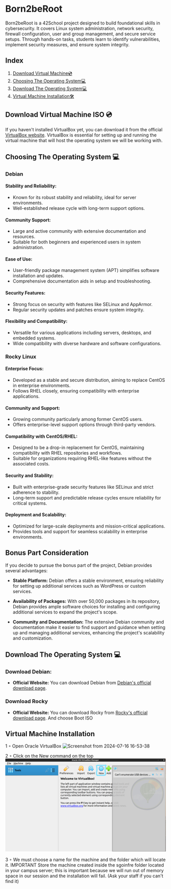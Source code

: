 # Born2beRoot
Born2beRoot is a 42School project designed to build foundational skills in cybersecurity. It covers Linux system administration, network security, firewall configuration, user and group management, and secure service setups. 
Through hands-on tasks, students learn to identify vulnerabilities, implement security measures, and ensure system integrity.

## Index
1. [Download Virtual Machine💿](#Download-Virtual-Machine-)
2. [Choosing The Operating System💻](#Choosing-the-Operating-System-)
3. [Download The Operating System💻](#Download-The-Operating-System-)
4. [Virtual Machine Installation🛠️](#Virtual-Machine-Installation)

## Download Virtual Machine ISO 💿
If you haven't installed VirtualBox yet, you can download it from the official [VirtualBox website](https://www.virtualbox.org).
VirtualBox is essential for setting up and running the virtual machine that will host the operating system we will be working with.

## Choosing The Operating System 💻

### Debian

#### Stability and Reliability:
- Known for its robust stability and reliability, ideal for server environments.
- Well-established release cycle with long-term support options.

#### Community Support:
- Large and active community with extensive documentation and resources.
- Suitable for both beginners and experienced users in system administration.

#### Ease of Use:
- User-friendly package management system (APT) simplifies software installation and updates.
- Comprehensive documentation aids in setup and troubleshooting.

#### Security Features:
- Strong focus on security with features like SELinux and AppArmor.
- Regular security updates and patches ensure system integrity.

#### Flexibility and Compatibility:
- Versatile for various applications including servers, desktops, and embedded systems.
- Wide compatibility with diverse hardware and software configurations.

### Rocky Linux

#### Enterprise Focus:
- Developed as a stable and secure distribution, aiming to replace CentOS in enterprise environments.
- Follows RHEL closely, ensuring compatibility with enterprise applications.

#### Community and Support:
- Growing community particularly among former CentOS users.
- Offers enterprise-level support options through third-party vendors.

#### Compatibility with CentOS/RHEL:
- Designed to be a drop-in replacement for CentOS, maintaining compatibility with RHEL repositories and workflows.
- Suitable for organizations requiring RHEL-like features without the associated costs.

#### Security and Stability:
- Built with enterprise-grade security features like SELinux and strict adherence to stability.
- Long-term support and predictable release cycles ensure reliability for critical systems.

#### Deployment and Scalability:
- Optimized for large-scale deployments and mission-critical applications.
- Provides tools and support for seamless scalability in enterprise environments.

## Bonus Part Consideration

If you decide to pursue the bonus part of the project, Debian provides several advantages:

- **Stable Platform:** Debian offers a stable environment, ensuring reliability for setting up additional services such as WordPress or custom services.

- **Availability of Packages:** With over 50,000 packages in its repository, Debian provides ample software choices for installing and configuring additional services to expand the project's scope.

- **Community and Documentation:** The extensive Debian community and documentation make it easier to find support and guidance when setting up and managing additional services, enhancing the project's scalability and customization.

## Download The Operating System 💻

### Download Debian:

- **Official Website:** You can download Debian from [Debian's official download page](https://www.debian.org/download).

### Download Rocky
- **Official Website:** You can download Rocky from [Rocky's official download page](https://rockylinux.org/download).
    And choose Boot ISO

## Virtual Machine Installation
1 ◦ Open Oracle VirtualBox
<img width="836" alt="Screenshot from 2024-07-16 16-53-38" src="https://i.imgur.com/5R3uOrL.png">

2 ◦ Click on the New command on the top 
![New VM](https://github.com/Vikingu-del/Born2beRoot/raw/main/photos/installation/newVm.png)

3 ◦ We must choose a name for the machine and the folder which will locate it. IMPORTANT Store the machine created inside the sgoinfre folder located in your campus server; this is important because we will run out of memory space in our session and the installation will fail. (Ask your staff if you can't find it)
